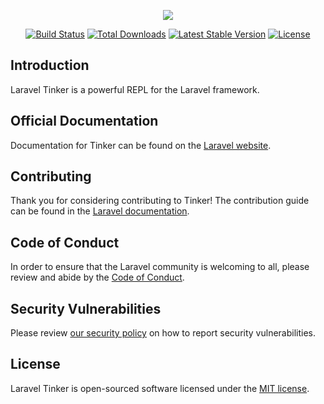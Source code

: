 <p align="center"><img src="https://laravel.com/assets/img/components/logo-tinker.svg"></p>

<p align="center">
<a href="https://travis-ci.org/laravel/tinker"><img src="https://travis-ci.org/laravel/tinker.svg" alt="Build Status"></a>
<a href="https://packagist.org/packages/laravel/tinker"><img src="https://poser.pugx.org/laravel/tinker/d/total.svg" alt="Total Downloads"></a>
<a href="https://packagist.org/packages/laravel/tinker"><img src="https://poser.pugx.org/laravel/tinker/v/stable.svg" alt="Latest Stable Version"></a>
<a href="https://packagist.org/packages/laravel/tinker"><img src="https://poser.pugx.org/laravel/tinker/license.svg" alt="License"></a>
</p>

## Introduction

Laravel Tinker is a powerful REPL for the Laravel framework.

## Official Documentation

Documentation for Tinker can be found on the [Laravel website](https://laravel.com/docs/artisan#tinker).

## Contributing

Thank you for considering contributing to Tinker! The contribution guide can be found in the [Laravel documentation](https://laravel.com/docs/contributions).

## Code of Conduct

In order to ensure that the Laravel community is welcoming to all, please review and abide by the [Code of Conduct](https://laravel.com/docs/contributions#code-of-conduct).

## Security Vulnerabilities

Please review [our security policy](https://github.com/laravel/tinker/security/policy) on how to report security vulnerabilities.

## License

Laravel Tinker is open-sourced software licensed under the [MIT license](LICENSE.md).
